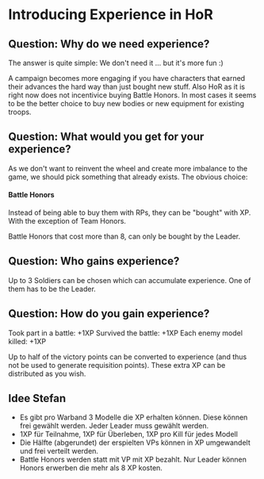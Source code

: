 # Introducing Experience in HoR

## Question: Why do we need experience?

The answer is quite simple:
We don't need it ... but it's more fun :)

A campaign becomes more engaging if you have characters that earned their advances the hard way than just bought new stuff.
Also HoR as it is right now does not incentivice buying Battle Honors. 
In most cases it seems to be the better choice to buy new bodies or new equipment for existing troops. 

## Question: What would you get for your experience?

As we don't want to reinvent the wheel and create more imbalance to the game, we should pick something that already exists.
The obvious choice:

#### Battle Honors
Instead of being able to buy them with RPs, they can be "bought" with XP. 
With the exception of Team Honors.

Battle Honors that cost more than 8, can only be bought by the Leader.

## Question: Who gains experience?

Up to 3 Soldiers can be chosen which can accumulate experience. One of them has to be the Leader.

## Question: How do you gain experience?

Took part in a battle: +1XP
Survived the battle: +1XP
Each enemy model killed: +1XP

Up to half of the victory points can be converted to experience (and thus not be used to generate requisition points).
These extra XP can be distributed as you wish.


## Idee Stefan  
- Es gibt pro Warband 3 Modelle die XP erhalten können. Diese können frei gewählt werden. Jeder Leader muss gewählt werden.
- 1XP für Teilnahme, 1XP für Überleben, 1XP pro Kill für jedes Modell
- Die Hälfte (abgerundet) der erspielten VPs können in XP umgewandelt und frei verteilt werden.
- Battle Honors werden statt mit VP mit XP bezahlt. Nur Leader können Honors erwerben die mehr als 8 XP kosten.
